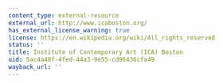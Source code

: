 ```yaml
---
content_type: external-resource
external_url: http://www.icaboston.org/
has_external_license_warning: true
license: https://en.wikipedia.org/wiki/All_rights_reserved
status: ''
title: Institute of Contemporary Art (ICA) Boston
uid: 5ac4a48f-4fed-44a3-9e55-cd96436cfa49
wayback_url: ''
---
```

